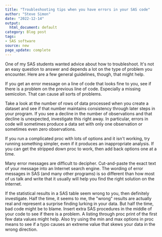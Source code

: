 ```yaml
---
title: "Troubleshooting tips when you have errors in your SAS code"
author: "Steve Simon"
date: "2022-12-14"
output:
  html_document: default
category: Blog post
tags:
- SAS software
source: new
page_update: complete
---
```


One of my SAS students wanted advice about how to troubleshoot. It's not an easy question to answer and depends a lot on the type of problem you encounter. Here are a few general guidelines, though, that might help.

<!---more--->

If you get an error message on a line of code that looks fine to you, see if there is a problem on the previous line of code. Especially a missing semicolon. That can cause all sorts of problems.

Take a look at the number of rows of data processed when you create a dataset and see if that number maintains consistency through later steps in your program. If you see a decline in the number of observations and that decline is unexpected, investigate this right away. In particular, errors in code will sometimes produce a data set with only one observation or sometimes even zero observations.

If you run a complicated proc with lots of options and it isn't working, try running something simpler, even if it produces an inappropriate analysis. If you can get the stripped down proc to work, then add back options one at a time.

Many error messages are difficult to decipher. Cut-and-paste the exact text of your message into an Internet search engine. The wording of error messages in SAS (and many other programs) is so different than how most of us talk and write that it usually will help you find the right solution on the Internet.

If the statistical results in a SAS table seem wrong to you, then definitely investigate. Half the time, it seems to me, the "wrong" results are actually real and represent a surprise finding lurking in your data. But half the time, bad code might be to blame. Insert extra SAS procedures in the middle of your code to see if there is a problem. A listing through proc print of the first few data values might help. Also try using the min and max options in proc means to see if a typo causes an extreme value that skews your data in the wrong direction.
